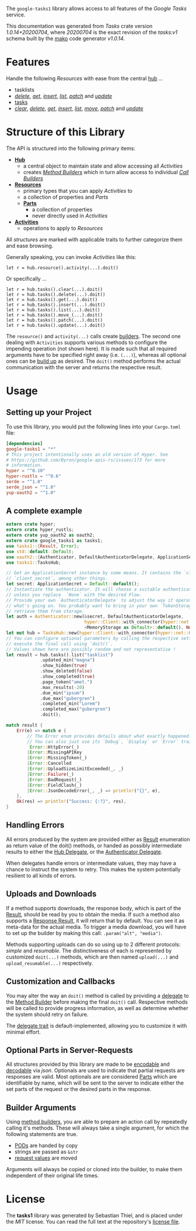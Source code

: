 <!---
DO NOT EDIT !
This file was generated automatically from 'src/mako/api/README.md.mako'
DO NOT EDIT !
-->
The `google-tasks1` library allows access to all features of the *Google Tasks* service.

This documentation was generated from *Tasks* crate version *1.0.14+20200704*, where *20200704* is the exact revision of the *tasks:v1* schema built by the [mako](http://www.makotemplates.org/) code generator *v1.0.14*.
# Features

Handle the following *Resources* with ease from the central [hub](https://docs.rs/google-tasks1/1.0.14+20200704/google_tasks1/TasksHub) ... 

* tasklists
 * [*delete*](https://docs.rs/google-tasks1/1.0.14+20200704/google_tasks1/api::TasklistDeleteCall), [*get*](https://docs.rs/google-tasks1/1.0.14+20200704/google_tasks1/api::TasklistGetCall), [*insert*](https://docs.rs/google-tasks1/1.0.14+20200704/google_tasks1/api::TasklistInsertCall), [*list*](https://docs.rs/google-tasks1/1.0.14+20200704/google_tasks1/api::TasklistListCall), [*patch*](https://docs.rs/google-tasks1/1.0.14+20200704/google_tasks1/api::TasklistPatchCall) and [*update*](https://docs.rs/google-tasks1/1.0.14+20200704/google_tasks1/api::TasklistUpdateCall)
* [tasks](https://docs.rs/google-tasks1/1.0.14+20200704/google_tasks1/api::Task)
 * [*clear*](https://docs.rs/google-tasks1/1.0.14+20200704/google_tasks1/api::TaskClearCall), [*delete*](https://docs.rs/google-tasks1/1.0.14+20200704/google_tasks1/api::TaskDeleteCall), [*get*](https://docs.rs/google-tasks1/1.0.14+20200704/google_tasks1/api::TaskGetCall), [*insert*](https://docs.rs/google-tasks1/1.0.14+20200704/google_tasks1/api::TaskInsertCall), [*list*](https://docs.rs/google-tasks1/1.0.14+20200704/google_tasks1/api::TaskListCall), [*move*](https://docs.rs/google-tasks1/1.0.14+20200704/google_tasks1/api::TaskMoveCall), [*patch*](https://docs.rs/google-tasks1/1.0.14+20200704/google_tasks1/api::TaskPatchCall) and [*update*](https://docs.rs/google-tasks1/1.0.14+20200704/google_tasks1/api::TaskUpdateCall)




# Structure of this Library

The API is structured into the following primary items:

* **[Hub](https://docs.rs/google-tasks1/1.0.14+20200704/google_tasks1/TasksHub)**
    * a central object to maintain state and allow accessing all *Activities*
    * creates [*Method Builders*](https://docs.rs/google-tasks1/1.0.14+20200704/google_tasks1/client::MethodsBuilder) which in turn
      allow access to individual [*Call Builders*](https://docs.rs/google-tasks1/1.0.14+20200704/google_tasks1/client::CallBuilder)
* **[Resources](https://docs.rs/google-tasks1/1.0.14+20200704/google_tasks1/client::Resource)**
    * primary types that you can apply *Activities* to
    * a collection of properties and *Parts*
    * **[Parts](https://docs.rs/google-tasks1/1.0.14+20200704/google_tasks1/client::Part)**
        * a collection of properties
        * never directly used in *Activities*
* **[Activities](https://docs.rs/google-tasks1/1.0.14+20200704/google_tasks1/client::CallBuilder)**
    * operations to apply to *Resources*

All *structures* are marked with applicable traits to further categorize them and ease browsing.

Generally speaking, you can invoke *Activities* like this:

```Rust,ignore
let r = hub.resource().activity(...).doit()
```

Or specifically ...

```ignore
let r = hub.tasks().clear(...).doit()
let r = hub.tasks().delete(...).doit()
let r = hub.tasks().get(...).doit()
let r = hub.tasks().insert(...).doit()
let r = hub.tasks().list(...).doit()
let r = hub.tasks().move_(...).doit()
let r = hub.tasks().patch(...).doit()
let r = hub.tasks().update(...).doit()
```

The `resource()` and `activity(...)` calls create [builders][builder-pattern]. The second one dealing with `Activities` 
supports various methods to configure the impending operation (not shown here). It is made such that all required arguments have to be 
specified right away (i.e. `(...)`), whereas all optional ones can be [build up][builder-pattern] as desired.
The `doit()` method performs the actual communication with the server and returns the respective result.

# Usage

## Setting up your Project

To use this library, you would put the following lines into your `Cargo.toml` file:

```toml
[dependencies]
google-tasks1 = "*"
# This project intentionally uses an old version of Hyper. See
# https://github.com/Byron/google-apis-rs/issues/173 for more
# information.
hyper = "^0.10"
hyper-rustls = "^0.6"
serde = "^1.0"
serde_json = "^1.0"
yup-oauth2 = "^1.0"
```

## A complete example

```Rust
extern crate hyper;
extern crate hyper_rustls;
extern crate yup_oauth2 as oauth2;
extern crate google_tasks1 as tasks1;
use tasks1::{Result, Error};
use std::default::Default;
use oauth2::{Authenticator, DefaultAuthenticatorDelegate, ApplicationSecret, MemoryStorage};
use tasks1::TasksHub;

// Get an ApplicationSecret instance by some means. It contains the `client_id` and 
// `client_secret`, among other things.
let secret: ApplicationSecret = Default::default();
// Instantiate the authenticator. It will choose a suitable authentication flow for you, 
// unless you replace  `None` with the desired Flow.
// Provide your own `AuthenticatorDelegate` to adjust the way it operates and get feedback about 
// what's going on. You probably want to bring in your own `TokenStorage` to persist tokens and
// retrieve them from storage.
let auth = Authenticator::new(&secret, DefaultAuthenticatorDelegate,
                              hyper::Client::with_connector(hyper::net::HttpsConnector::new(hyper_rustls::TlsClient::new())),
                              <MemoryStorage as Default>::default(), None);
let mut hub = TasksHub::new(hyper::Client::with_connector(hyper::net::HttpsConnector::new(hyper_rustls::TlsClient::new())), auth);
// You can configure optional parameters by calling the respective setters at will, and
// execute the final call using `doit()`.
// Values shown here are possibly random and not representative !
let result = hub.tasks().list("tasklist")
             .updated_min("magna")
             .show_hidden(true)
             .show_deleted(false)
             .show_completed(true)
             .page_token("amet.")
             .max_results(-20)
             .due_min("ipsum")
             .due_max("gubergren")
             .completed_min("Lorem")
             .completed_max("gubergren")
             .doit();

match result {
    Err(e) => match e {
        // The Error enum provides details about what exactly happened.
        // You can also just use its `Debug`, `Display` or `Error` traits
         Error::HttpError(_)
        |Error::MissingAPIKey
        |Error::MissingToken(_)
        |Error::Cancelled
        |Error::UploadSizeLimitExceeded(_, _)
        |Error::Failure(_)
        |Error::BadRequest(_)
        |Error::FieldClash(_)
        |Error::JsonDecodeError(_, _) => println!("{}", e),
    },
    Ok(res) => println!("Success: {:?}", res),
}

```
## Handling Errors

All errors produced by the system are provided either as [Result](https://docs.rs/google-tasks1/1.0.14+20200704/google_tasks1/client::Result) enumeration as return value of
the doit() methods, or handed as possibly intermediate results to either the 
[Hub Delegate](https://docs.rs/google-tasks1/1.0.14+20200704/google_tasks1/client::Delegate), or the [Authenticator Delegate](https://docs.rs/yup-oauth2/*/yup_oauth2/trait.AuthenticatorDelegate.html).

When delegates handle errors or intermediate values, they may have a chance to instruct the system to retry. This 
makes the system potentially resilient to all kinds of errors.

## Uploads and Downloads
If a method supports downloads, the response body, which is part of the [Result](https://docs.rs/google-tasks1/1.0.14+20200704/google_tasks1/client::Result), should be
read by you to obtain the media.
If such a method also supports a [Response Result](https://docs.rs/google-tasks1/1.0.14+20200704/google_tasks1/client::ResponseResult), it will return that by default.
You can see it as meta-data for the actual media. To trigger a media download, you will have to set up the builder by making
this call: `.param("alt", "media")`.

Methods supporting uploads can do so using up to 2 different protocols: 
*simple* and *resumable*. The distinctiveness of each is represented by customized 
`doit(...)` methods, which are then named `upload(...)` and `upload_resumable(...)` respectively.

## Customization and Callbacks

You may alter the way an `doit()` method is called by providing a [delegate](https://docs.rs/google-tasks1/1.0.14+20200704/google_tasks1/client::Delegate) to the 
[Method Builder](https://docs.rs/google-tasks1/1.0.14+20200704/google_tasks1/client::CallBuilder) before making the final `doit()` call. 
Respective methods will be called to provide progress information, as well as determine whether the system should 
retry on failure.

The [delegate trait](https://docs.rs/google-tasks1/1.0.14+20200704/google_tasks1/client::Delegate) is default-implemented, allowing you to customize it with minimal effort.

## Optional Parts in Server-Requests

All structures provided by this library are made to be [encodable](https://docs.rs/google-tasks1/1.0.14+20200704/google_tasks1/client::RequestValue) and 
[decodable](https://docs.rs/google-tasks1/1.0.14+20200704/google_tasks1/client::ResponseResult) via *json*. Optionals are used to indicate that partial requests are responses 
are valid.
Most optionals are are considered [Parts](https://docs.rs/google-tasks1/1.0.14+20200704/google_tasks1/client::Part) which are identifiable by name, which will be sent to 
the server to indicate either the set parts of the request or the desired parts in the response.

## Builder Arguments

Using [method builders](https://docs.rs/google-tasks1/1.0.14+20200704/google_tasks1/client::CallBuilder), you are able to prepare an action call by repeatedly calling it's methods.
These will always take a single argument, for which the following statements are true.

* [PODs][wiki-pod] are handed by copy
* strings are passed as `&str`
* [request values](https://docs.rs/google-tasks1/1.0.14+20200704/google_tasks1/client::RequestValue) are moved

Arguments will always be copied or cloned into the builder, to make them independent of their original life times.

[wiki-pod]: http://en.wikipedia.org/wiki/Plain_old_data_structure
[builder-pattern]: http://en.wikipedia.org/wiki/Builder_pattern
[google-go-api]: https://github.com/google/google-api-go-client

# License
The **tasks1** library was generated by Sebastian Thiel, and is placed 
under the *MIT* license.
You can read the full text at the repository's [license file][repo-license].

[repo-license]: https://github.com/Byron/google-apis-rsblob/master/LICENSE.md
